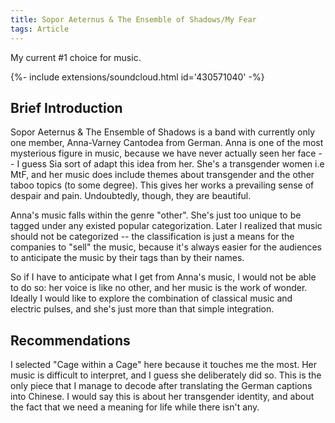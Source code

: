 ```yaml
---
title: Sopor Aeternus & The Ensemble of Shadows/My Fear
tags: Article
---
```


My current #1 choice for music. 

<div>{%- include extensions/soundcloud.html id='430571040' -%}</div>
<!--more-->

## Brief Introduction
Sopor Aeternus & The Ensemble of Shadows is a band with currently only one member, Anna-Varney Cantodea from German. Anna is one of the most mysterious figure in music, because we have never actually seen her face -- I guess Sia sort of adapt this idea from her. She's a transgender women i.e MtF, and her music does include themes about transgender and the other taboo topics (to some degree). This gives her works a prevailing sense of despair and pain. Undoubtedly, though, they are beautiful.

Anna's music falls within the genre "other". She's just too unique to be tagged under any existed popular categorization. Later I realized that music should not be categorized -- the classification is just a means for the companies to "sell" the music, because it's always easier for the audiences to anticipate the music by their tags than by their names. 

So if I have to anticipate what I get from Anna's music, I would not be able to do so: her voice is like no other, and her music is the work of wonder. Ideally I would like to explore the combination of classical music and electric pulses, and she's just more than that simple integration. 

## Recommendations 
I selected "Cage within a Cage" here because it touches me the most. Her music is difficult to interpret, and I guess she deliberately did so. This is the only piece that I manage to decode after translating the German captions into Chinese. I would say this is about her transgender identity, and about the fact that we need a meaning for life while there isn't any. 